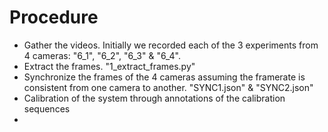 # Procedure

* Gather the videos. Initially we recorded each of the 3 experiments from 4 cameras: "6_1", "6_2", "6_3" & "6_4".
* Extract the frames. "1_extract_frames.py"
* Synchronize the frames of the 4 cameras assuming the framerate is consistent from one camera to another. "SYNC1.json" & "SYNC2.json"
* Calibration of the system through annotations of the calibration sequences
*
